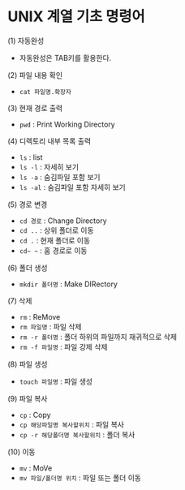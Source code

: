 # UNIX 계열 기초 명령어

(1) 자동완성
- 자동완성은 TAB키를 활용한다.

(2) 파일 내용 확인
- `cat 파일명.확장자`

(3) 현재 경로 출력
- `pwd` : Print Working Directory

(4) 디렉토리 내부 목록 출력
- `ls` : list
- `ls -l` : 자세히 보기
- `ls -a` : 숨김파일 포함 보기
- `ls -al` : 숨김파일 포함 자세히 보기

(5) 경로 변경
- `cd 경로` : Change Directory
- `cd ..` : 상위 폴더로 이동
- `cd .` : 현재 폴더로 이동
- `cd~ ~` : 홈 경로로 이동

(6) 폴더 생성
- `mkdir 폴더명` : Make DIRectory

(7) 삭제
- `rm` : ReMove
- `rm 파일명` : 파일 삭제
- `rm -r 폴더명` : 폴더 하위의 파일까지 재귀적으로 삭제
- `rm -f 파일명` : 파일 강제 삭제

(8) 파일 생성
- `touch 파일명` : 파일 생성 

(9) 파일 복사
- `cp` : Copy
- `cp 해당파일명 복사할위치` : 파일 복사
- `cp -r 해당폴더명 복사할위치` : 폴더 복사

(10) 이동
- `mv` : MoVe
- `mv 파일/폴더명 위치` : 파일 또는 폴더 이동

